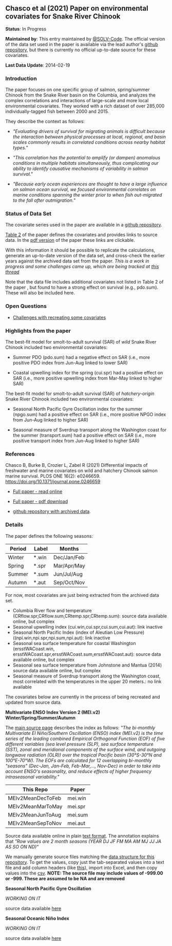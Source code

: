 ## Chasco  et al (2021) Paper on environmental covariates for Snake River Chinook

**Status**: In Progress

**Maintained by**: This entry maintained by [@SOLV-Code](https://github.com/SOLV-Code). The official version of the data set used in the paper is available via the lead author's [github repository](https://github.com/bchasco/SAR_paper), but there is currently no official up-to-date source for these covariates.

**Last Data Update**: 2014-02-19

### Introduction

The paper focuses on one specific group of salmon, spring/summer Chinook from the Snake River basin on the Columbia, and analyzes the complex correlations and interactions of large-scale and more local environmental covariates. They worked with a rich dataset of over 285,000 individually-tagged fish between 2000 and 2015.

They describe the context as follows:

* *"Evaluating drivers of survival for migrating animals is difficult because the interaction between physical processes at local, regional, and basin scales commonly results in correlated
conditions across nearby habitat types."*

* *"This correlation has the potential to amplify (or dampen) anomalous conditions in multiple habitats simultaneously, thus complicating our ability to identify causative mechanisms of variability in salmon survival."*

* *"Because early ocean experiences are thought to have a large influence on salmon ocean survival, we focused environmental correlates on marine conditions spanning the winter prior to
when fish out-migrated to the fall after outmigration.*"



### Status of Data Set

The covariate series used in the paper are available in a [github repository](https://github.com/bchasco/SAR_paper).

[Table 2](https://journals.plos.org/plosone/article/figure?id=10.1371/journal.pone.0246659.t002) of the paper defines the covariates and provides links to source data. In the [pdf version](https://journals.plos.org/plosone/article/file?id=10.1371/journal.pone.0246659&type=printable) of the paper these links are clickable. 

With this information it should be possible to replicate the calculations, generate an up-to-date version of the data set, and cross-check the earlier years against the archived data set from the paper. *This is a work in progress and some challenges came up, which are being tracked at [this thread](https://github.com/SOLV-Code/Open-Source-Env-Cov-PacSalmon/issues/74)*

Note that the data file includes additional covariates not listed in Table 2 of the paper , but found to have a strong effect on survival (e.g., pdo.sum). These will also be included here.


### Open Questions 

* [Challenges with recreating some covariates](https://github.com/SOLV-Code/Open-Source-Env-Cov-PacSalmon/issues/74)

### Highlights from the paper

The best-fit model for smolt-to-adult survival (SAR) of *wild* Snake River Chinook included two environmental covariates:

* Summer PDO (pdo.sum) had a negative effect on SAR (i.e., more positive PDO index from Jun-Aug linked to lower SAR)

* Coastal upwelling index for the spring (cui.spr) had a positive effect on SAR (i.e., more positive upwelling index from Mar-May linked to higher SAR)

The best-fit model for smolt-to-adult survival (SAR) of *hatchery-origin* Snake River Chinook included two environmental covariates:

* Seasonal North Pacific Gyre Oscillation index for the summer (npgo.sum) had a positive effect on SAR (i.e., more positive NPGO index from Jun-Aug linked to higher SAR)

* Seasonal measure of Sverdrup transport along the Washington coast for the summer (transport.sum) had a positive effect on SAR (i.e., more positive transport index from Jun-Aug linked to higher SAR)


### References

Chasco B, Burke B, Crozier L, Zabel R (2021) Differential impacts of freshwater and marine covariates on wild and hatchery Chinook salmon marine survival. PLOS ONE 16(2): e0246659. https://doi.org/10.1371/journal.pone.0246659

* [Full paper - read online](https://doi.org/10.1371/journal.pone.0246659)

* [Full paper - pdf download](https://journals.plos.org/plosone/article/file?id=10.1371/journal.pone.0246659&type=printable)

* [github repository with archived data](https://github.com/bchasco/SAR_paper).


### Details

The paper defines the following seasons:

Period |Label | Months
-- | -- |  --
Winter | *.win | Dec/Jan/Feb
Spring | *.spr | Mar/Apr/May
Summer | *.sum  | Jun/Jul/Aug
Autumn | *.aut  | Sep/Oct/Nov


For now, most covariates are just being extracted from the archived data set. 

* Columbia River flow and temperature (CRflow.spr,CRflow.sum,CRtemp.spr,CRtemp.sum): source data available online, but complex
* Seasonal upwelling index (cui.win,cui.spr,cui.sum,cui.aut): link inactive
* Seasonal North Pacific Index (index of Aleutian Low Pressure)((npi.win,npi.spr,npi.sum,npi.aut): link inactive
* Seasonal sea surface temperature for coastal Washington (ersstWACoast.win, ersstWACoast.spr,ersstWACoast.sum,ersstWACoast.aut): source data available online, but complex
* Seasonal sea surface temperature from Johnstone and Mantua (2014) source data available online, but complex
* Seasonal measure of Sverdrup transport along the Washington coast, most correlated with the temperatures in the upper 20 meters.: no link available


The covariates below are currently in the process of being recreated and updated from source data.


**Multivariate ENSO Index Version 2 (MEI.v2) Winter/Spring/Summer/Autumn**

The [main source page](https://www.psl.noaa.gov/enso/mei/) describes the index as follows: *"The bi-monthly Multivariate El Niño/Southern Oscillation (ENSO) index (MEI.v2) is the time series of the leading combined Empirical Orthogonal Function (EOF) of five different variables (sea level pressure (SLP), sea surface temperature (SST), zonal and meridional components of the surface wind, and outgoing longwave radiation (OLR)) over the tropical Pacific basin (30°S-30°N and 100°E-70°W). The EOFs are calculated for 12 overlapping bi-monthly "seasons" (Dec-Jan, Jan-Feb, Feb-Mar,..., Nov-Dec) in order to take into account ENSO's seasonality, and reduce effects of higher frequency intraseasonal variability."*


This Repo | Paper
-- | -- 
MEIv2MeanDecToFeb	| mei.win 
MEIv2MeanMarToMay	| mei.spr 
MEIv2MeanJunToAug	| mei.sum 
MEIv2MeanSepToNov	| mei.aut 

Source data available online in plain [text format](https://psl.noaa.gov/enso/mei/data/meiv2.data). 
The annotation explains that *"Row values are 2 month seasons (YEAR DJ JF FM MA AM MJ JJ JA AS SO ON ND)"*

We manually generate source files matching the [data structure for this repository](https://github.com/SOLV-Code/Open-Source-Env-Cov-PacSalmon/tree/main/DATA). To get the values, copy just the tab-separated values into a text file and add column headers (like [this](https://github.com/SOLV-Code/Open-Source-Env-Cov-PacSalmon/blob/main/DATA/Chascoetal2021_SnakeRiverCk/RawFiles/MEIv2Source_DataRaw.txt)), import into Excel, and then copy values into the [csv](https://github.com/SOLV-Code/Open-Source-Env-Cov-PacSalmon/blob/main/DATA/Chascoetal2021_SnakeRiverCk/MEIv2Source_Data.csv). **NOTE: The source file may include values of -999.00 or -999. These are assumed to be NA and are removed**


**Seasonal North Pacific Gyre Oscillation**

*WORKING ON IT*

source data available [here](http://www.o3d.org/npgo/npgo.php)


**Seasonal Oceanic Niño Index**

*WORKING ON IT*

source data available [here](https://origin.cpc.ncep.noaa.gov/products/analysis_monitoring/ensostuff/ONI_v5.php)